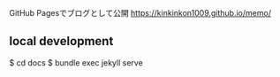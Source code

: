 GitHub Pagesでブログとして公開
https://kinkinkon1009.github.io/memo/

## local development
$ cd docs
$ bundle exec jekyll serve